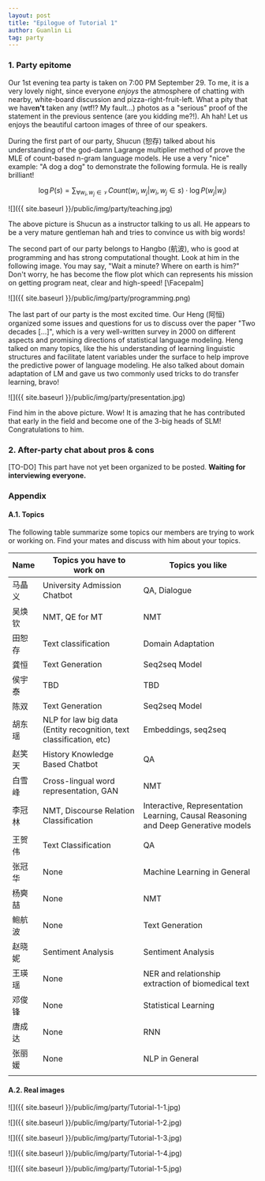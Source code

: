 ```yaml
---
layout: post
title: "Epilogue of Tutorial 1"
author: Guanlin Li
tag: party
---
```


### 1. Party epitome

Our 1st evening tea party is taken on 7:00 PM September 29. To me, it is a very lovely night, since everyone *enjoys* the atmosphere of chatting with nearby, white-board discussion and pizza-right-fruit-left. What a pity  that we have**n't** taken any (wtf!? My fault...) photos as a "serious" proof of the statement in the previous sentence (are you kidding me?!). Ah hah! Let us enjoys the beautiful cartoon images of three of our speakers. 

During the first part of our party, Shucun (恕存) talked about his understanding of the god-damn Lagrange multiplier method of prove the MLE of count-based n-gram language models. He use a very "nice" example: "A dog a dog" to demonstrate the following formula. He is really brilliant! 

$$ \log P(s) = \sum_{\forall w_i, w_j \in \mathcal{V}} Count(w_i, w_j \vert w_i, w_j \in s) \cdot \log P(w_j \vert w_i)$$

![]({{ site.baseurl }}/public/img/party/teaching.jpg)

The above picture is Shucun as a instructor talking to us all. He appears to be a very mature gentleman hah and tries to convince us with big words! 

The second part of our party belongs to Hangbo (航波), who is good at programming and has strong computational thought. Look at him in the following image. You may say, "Wait a minute? Where on earth is him?" Don't worry, he has become the flow plot which can represents his mission on getting program neat, clear and high-speed! [\Facepalm]

![]({{ site.baseurl }}/public/img/party/programming.png)

The last part of our party is the most excited time. Our Heng (阿恒) organized some issues and questions for us to discuss over the paper "Two decades [...]", which is a very well-written survey in 2000 on different aspects and promising directions of statistical language modeling. Heng talked on many topics, like the his understanding of learning linguistic structures and facilitate latent variables under the surface to help improve the predictive power of language modeling. He also talked about domain adaptation of LM and gave us two commonly used tricks to do transfer learning, bravo! 

![]({{ site.baseurl }}/public/img/party/presentation.jpg)

Find him in the above picture. Wow! It is amazing that he has contributed that early in the field and become one of the 3-big heads of SLM! Congratulations to him. 

### 2. After-party chat about pros & cons

[TO-DO] This part have not yet been organized to be posted. **Waiting for interviewing everyone.** 

### Appendix

#### A.1. Topics

The following table summarize some topics our members are trying to work or working on. Find your mates and discuss with him about your topics. 

| Name | Topics you have to work on               | Topics you like                          |
| ---- | ---------------------------------------- | ---------------------------------------- |
| 马晶义  | University Admission Chatbot             | QA, Dialogue                             |
| 吴焕钦  | NMT, QE for MT                           | NMT                                      |
| 田恕存  | Text classification                      | Domain Adaptation                        |
| 龚恒   | Text Generation                          | Seq2seq Model                            |
| 侯宇泰  | TBD                                      | TBD                                      |
| 陈双   | Text Generation                          | Seq2seq Model                            |
| 胡东瑶  | NLP for law big data (Entity recognition, text classification, etc) | Embeddings, seq2seq                      |
| 赵笑天  | History Knowledge Based Chatbot          | QA                                       |
| 白雪峰  | Cross-lingual word representation, GAN   | NMT                                      |
| 李冠林  | NMT, Discourse Relation Classification   | Interactive, Representation Learning, Causal Reasoning and Deep Generative models |
| 王贺伟  | Text Classification                      | QA                                       |
| 张冠华  | None                                     | Machine Learning in General              |
| 杨奭喆  | None                                     | NMT                                      |
| 鲍航波  | None                                     | Text Generation                          |
| 赵晓妮  | Sentiment Analysis                       | Sentiment Analysis                       |
| 王瑛瑶  | None                                     | NER and relationship extraction of biomedical text |
| 邓俊锋  | None                                     | Statistical Learning                     |
| 唐成达  | None                                     | RNN                                      |
| 张丽媛  | None                                     | NLP in General                           |
|      |                                          |                                          |

#### A.2. Real images

![]({{ site.baseurl }}/public/img/party/Tutorial-1-1.jpg)

![]({{ site.baseurl }}/public/img/party/Tutorial-1-2.jpg)

![]({{ site.baseurl }}/public/img/party/Tutorial-1-3.jpg)

![]({{ site.baseurl }}/public/img/party/Tutorial-1-4.jpg)

![]({{ site.baseurl }}/public/img/party/Tutorial-1-5.jpg)